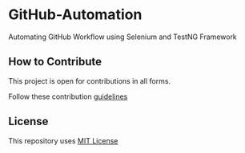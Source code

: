 # GitHub-Automation
Automating GitHub Workflow using Selenium and TestNG Framework

## How to Contribute

This project is open for contributions in all forms.

Follow these contribution [guidelines](CONTRIBUTING.md)

## License

This repository uses [MIT License](LICENSE)
